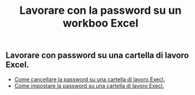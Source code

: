 ﻿---
title: Lavorare con la password su un workboo Excel
second_title: Aspose.Cells Cloud Documen
linktitle: Password
type: docs
url: /it/workbook/password/
keywords: Working with password an Excel workbook
description: Aspose.Cells Cloud REST API supporta il funzionamento con password su una cartella di lavoro Excel. L'SDK supporta tipi di linguaggi di sviluppo. Includono Android, C#, Go, Java, NodeJS, Perl, PHP, Python, Ruby e swift
weight: 100
---
## Lavorare con password su una cartella di lavoro Excel.

- [Come cancellare la password su una cartella di lavoro Execl.](/cells/it/workbook/password/clear/)
- [Come impostare la password su una cartella di lavoro Execl.](/cells/it//workbook/password/modify/)
